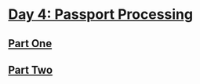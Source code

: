 # [Day 4: Passport Processing](https://adventofcode.com/2020/day/4)

## [Part One](https://adventofcode.com/2020/day/4#part1)

## [Part Two](https://adventofcode.com/2020/day/4#part2)
